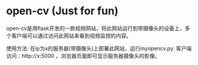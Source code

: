# open-cv (Just for fun)
open-cv是用flask开发的一款视频网站，将此网站运行到带摄像头的设备上，多个客户端可以通过访问此网站来看到视频监控的内容。

使用方法:
在ip为x的服务器(带摄像头)上部署此网站，运行myopencv.py.
客户端访问：http://x:5000 ，浏览器页面即可显示服务器摄像头的影像。
